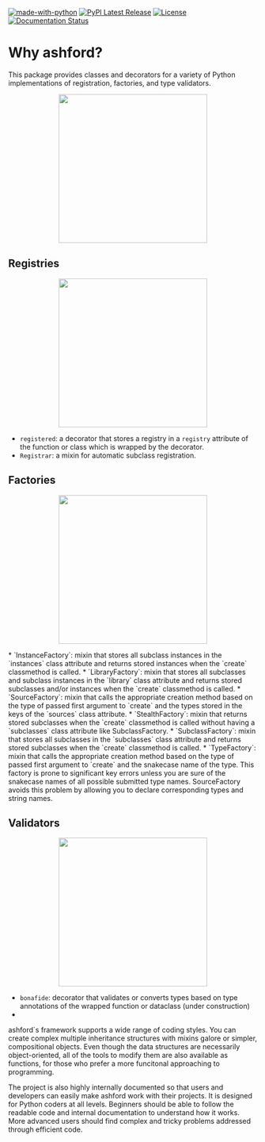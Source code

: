 [![made-with-python](https://img.shields.io/badge/Made%20with-Python-1f425f.svg)](https://www.python.org/) [![PyPI Latest Release](https://img.shields.io/pypi/v/ashford.svg)](https://pypi.org/project/ashford/) [![License](https://img.shields.io/badge/License-Apache_2.0-blue.svg)](https://opensource.org/licenses/Apache-2.0) [![Documentation Status](https://readthedocs.org/projects/ashford/badge/?version=latest)](http://ashford.readthedocs.io/?badge=latest)




# Why ashford?

This package provides classes and decorators for a variety of Python implementations of registration, factories, and type validators.

<p align="center">
<img src="https://media.giphy.com/media/Fl7aszvRTsJhsAfyG2/giphy.gif" height="300"/>
</p>


## Registries
<p align="center">
<img src="https://media.giphy.com/media/tWY3sKzNDpwgzKwzMa/giphy.gif" height="300"/>
</p>

* `registered`: a decorator that stores a registry in a `registry` attribute of the function or class which is wrapped by the decorator.
* `Registrar`: a mixin for automatic subclass registration.


## Factories
<p align="center">
<img src="https://media.giphy.com/media/pKEF7XmUlRGFayOyLJ/giphy.gif" height="300"/>
</p>
* `InstanceFactory`: mixin that stores all subclass instances in the `instances` class attribute and returns stored instances when the `create` classmethod is called.
* `LibraryFactory`: mixin that stores all subclasses and subclass instances in the `library` class attribute and returns stored subclasses and/or instances when the `create` classmethod is called.
* `SourceFactory`: mixin that calls the appropriate creation method based on the type of passed first argument to `create` and the types stored in the keys of the `sources` class attribute.
* `StealthFactory`: mixin that returns stored subclasses when the `create` classmethod is called without having a `subclasses` class attribute like SubclassFactory.
* `SubclassFactory`: mixin that stores all subclasses in the `subclasses` class attribute and returns stored subclasses when the `create` classmethod is called.
* `TypeFactory`: mixin that calls the appropriate creation method based on the type of passed first argument to `create` and the snakecase name of the type. This factory is prone to significant key errors unless you are sure of the snakecase names of all possible submitted type names. SourceFactory avoids this problem by allowing you to declare corresponding types and string names.

## Validators


<p align="center">
<img src="https://media.giphy.com/media/emN3Lsx8elioidwcLS/giphy.gif" height="300"/>
</p>


* `bonafide`: decorator that validates or converts types based on type annotations of the wrapped function or dataclass (under construction)
* 
ashford`s framework supports a wide range of coding styles. You can create complex multiple inheritance structures with mixins galore or simpler, compositional objects. Even though the data structures are necessarily object-oriented, all of the tools to modify them are also available as functions, for those who prefer a more funcitonal approaching to programming. 

The project is also highly internally documented so that users and developers can easily make ashford work with their projects. It is designed for Python coders at all levels. Beginners should be able to follow the readable code and internal documentation to understand how it works. More advanced users should find complex and tricky problems addressed through efficient code.